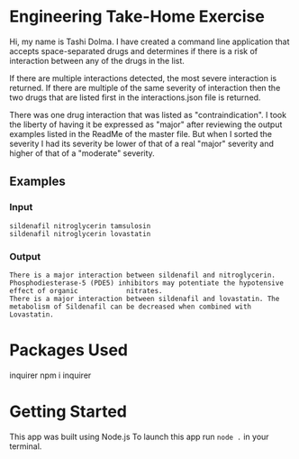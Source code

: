 # Engineering Take-Home Exercise
Hi, my name is Tashi Dolma. I have created a command line application that accepts space-separated drugs and determines if there is a risk of interaction between any of the drugs in the list. 

If there are multiple interactions detected, the most severe interaction is returned. If there are multiple of the same severity of interaction then the two drugs that are listed first in the interactions.json file is returned. 

There was one drug interaction that was listed as "contraindication". I took the liberty of having it be expressed as "major" after reviewing the output examples listed in the ReadMe of the master file. But when I sorted the severity I had its severity be lower of that of a real "major" severity and higher of that of a "moderate" severity. 

## Examples

### Input
    sildenafil nitroglycerin tamsulosin
    sildenafil nitroglycerin lovastatin

### Output
    There is a major interaction between sildenafil and nitroglycerin. Phosphodiesterase-5 (PDE5) inhibitors may potentiate the hypotensive effect of organic            nitrates.
    There is a major interaction between sildenafil and lovastatin. The metabolism of Sildenafil can be decreased when combined with Lovastatin.


# Packages Used
inquirer 
npm i inquirer

# Getting Started
This app was built using Node.js
To launch this app run `node .` in your terminal. 